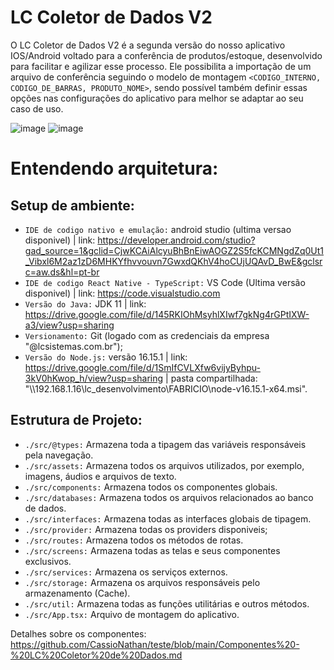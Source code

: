 # LC Coletor de Dados V2

O LC Coletor de Dados V2 é a segunda versão do nosso aplicativo IOS/Android voltado para a conferência de produtos/estoque, desenvolvido para facilitar e agilizar esse processo. Ele possibilita a importação de um arquivo de conferência seguindo o modelo de montagem ```<CODIGO_INTERNO, CODIGO_DE_BARRAS, PRODUTO_NOME>```, sendo possível também definir essas opções nas configurações do aplicativo para melhor se adaptar ao seu caso de uso.

![image](https://github.com/lc-sistemas/LC_Coletor_de_dados_APP_V2/assets/147434228/fe619daf-da26-49a3-93c0-7647daeee0a2) ![image](https://github.com/lc-sistemas/LC_Coletor_de_dados_APP_V2/assets/147434228/eb6534f8-70ff-436b-b07f-b5b30649e44b)

# Entendendo arquitetura:

## Setup de ambiente: 

- ```IDE de codigo nativo e emulação:``` android studio (ultima versao disponivel) |
link: https://developer.android.com/studio?gad_source=1&gclid=CjwKCAiAlcyuBhBnEiwAOGZ2S5fcKCMNgdZq0Ut1_Vibxl6M2az1zD6MHKYfhvvouvn7GwxdQKhV4hoCUjUQAvD_BwE&gclsrc=aw.ds&hl=pt-br
- ```IDE de codigo React Native - TypeScript:``` VS Code (Ultima versão disponivel) |
link: https://code.visualstudio.com
- ```Versão do Java:``` JDK 11 |
link: https://drive.google.com/file/d/145RKIOhMsyhlXIwf7gkNg4rGPtIXW-a3/view?usp=sharing
- ```Versionamento:``` Git (logado com as credenciais da empresa "@lcsistemas.com.br");
- ```Versão do Node.js:``` versão 16.15.1 |
link: https://drive.google.com/file/d/1SmIfCVLXfw6vijyByhpu-3kV0hKwop_h/view?usp=sharing | pasta compartilhada: "\\\\192.168.1.16\lc_desenvolvimento\FABRICIO\node-v16.15.1-x64.msi".

## Estrutura de Projeto:

- ```./src/@types:``` Armazena toda a tipagem das variáveis responsáveis pela navegação.
- ```./src/assets:``` Armazena todos os arquivos utilizados, por exemplo, imagens, áudios e arquivos de texto.
- ```./src/components:``` Armazena todos os componentes globais.
- ```./src/databases:``` Armazena todos os arquivos relacionados ao banco de dados.
- ```./src/interfaces:``` Armazena todas as interfaces globais de tipagem.
- ```./src/provider:``` Armazena todas os providers disponiveis;
- ```./src/routes:``` Armazena todos os métodos de rotas.
- ```./src/screens:``` Armazena todas as telas e seus componentes exclusivos.
- ```./src/services:``` Armazena os serviços externos.
- ```./src/storage:``` Armazena os arquivos responsáveis pelo armazenamento (Cache).
- ```./src/util:``` Armazena todas as funções utilitárias e outros métodos.
- ```./src/App.tsx:``` Arquivo de montagem do aplicativo.

Detalhes sobre os componentes:
https://github.com/CassioNathan/teste/blob/main/Componentes%20-%20LC%20Coletor%20de%20Dados.md

